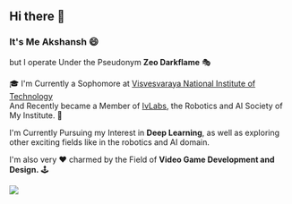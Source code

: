 ## Hi there 👋

### It's Me **Akshansh** :smile:
but I operate Under the Pseudonym **Zeo Darkflame** :performing_arts:

:mortar_board: I'm Currently a Sophomore at [Visvesvaraya National Institute of Technology](http://vnit.ac.in/)  
And Recently became a Member of [IvLabs](https://www.ivlabs.in/), the Robotics and AI Society of My Institute. :robot:

I'm Currently Pursuing my Interest in **Deep Learning**, as well as exploring other exciting fields like in the robotics and AI domain.

I'm also very :heart: charmed by the Field of **Video Game Development and Design.** :joystick:

<img src="https://github-readme-stats.vercel.app/api/?username=ZeoDarkflame&theme=<THEME_NAME>" />
<!--
**ZeoDarkflame/ZeoDarkflame** is a ✨ _special_ ✨ repository because its `README.md` (this file) appears on your GitHub profile.

Here are some ideas to get you started:

- 🔭 I’m currently working on ...
- 🌱 I’m currently learning ...
- 👯 I’m looking to collaborate on ...
- 🤔 I’m looking for help with ...
- 💬 Ask me about ...
- 📫 How to reach me: ...
- 😄 Pronouns: ...
- ⚡ Fun fact: ...
-->
